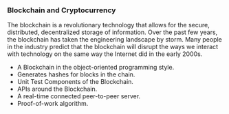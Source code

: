 ### Blockchain and Cryptocurrency


The blockchain is a revolutionary technology that allows for the secure, distributed, decentralized storage of information. Over the past few years, the blockchain has taken the engineering landscape by storm. Many people in the industry predict that the blockchain will disrupt the ways we interact with technology on the same way the Internet did in the early 2000s.

- A Blockchain in the object-oriented programming style.
- Generates hashes for blocks in the chain.
- Unit Test Components of the Blockchain.
- APIs around the Blockchain.
- A real-time connected peer-to-peer server.
- Proof-of-work algorithm.

